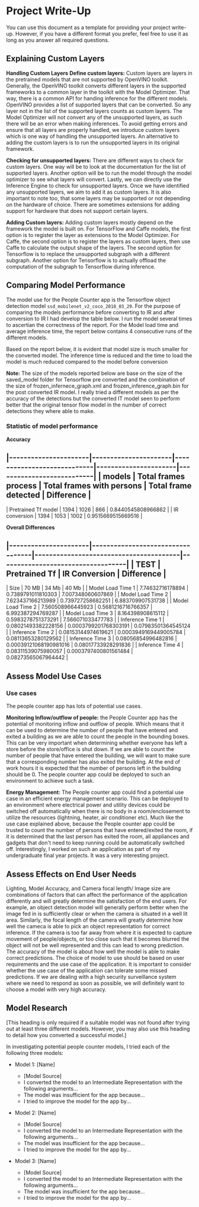# Project Write-Up

You can use this document as a template for providing your project write-up. However, if you
have a different format you prefer, feel free to use it as long as you answer all required
questions.

## Explaining Custom Layers

**Handling Custom Layers**
**Define custom layers:** 
Custom layers are layers in the pretrained models that are not supported by OpenVINO toolkit. Generally, the OpenVINO toolkit converts different layers in the supported frameworks to a common layer in the toolkit with the Model Optimizer. That way, there is a common API for handing inference for the different models. OpenVINO provides a list of supported layers that can be converted. So any layer not in the list of the supported layers counts as custom layers. The Model Optimizer will not convert any of the unsupported layers, as such there will be an error when making inferences. To avoid getting errors and ensure that all layers are properly handled, we introduce custom layers which is one way of handling the unsupported layers. An alternative to adding the custom layers is to run the unsupported layers in its original framework.

**Checking for unsupported layers:**
There are different ways to check for custom layers. One way will be to look at the documentation for the list of supported layers. Another option will be to run the model through the model optimizer to see what layers will convert. Lastly, we can directly use the Inference Engine to check for unsupported layers. Once we have identified any unsupported layers, we aim to add it as custom layers. It is also important to note too, that some layers may be supported or not depending on the hardware of choice. There are sometimes extensions for adding support for hardware that does not support certain layers.

**Adding Custom layers:**
Adding custom layers mostly depend on the framework the model is built on. For TensorFlow and Caffe models, the first option is to register the layer as extensions to the Model Optimizer. For Caffe, the second option is to register the layers as custom layers, then use Caffe to calculate the output shape of the layers. The second option for Tensorflow is to replace the unsupported subgraph with a different subgraph. Another option for Tensorflow is to actually offload the computation of the subgraph to Tensorflow during inference.


## Comparing Model Performance

The model use for the People Counter app is the Tensorflow object detection model `ssd_mobilenet_v2_coco_2018_03_29`. For the purpose of comparing the models performance before converting to IR and after conversion to IR I had develop the table below. I run the model several times to ascertian the correctness of the report. For the Model load time and average inference time, the report below contains 4 consecutive runs of the different models.

Based on the report below, it is evident that model size is much smaller for the converted model. The inference time is reduced and the time to load the model is much reduced compared to the model before conversion

**Note:** The size of the models reported below are base on the size of the saved_model folder for Tensorflow pre converted and the combination of the size of frozen_infernece_graph.xml and frozen_inference_graph.bin for the post converted IR model.
I really tried a different models as per the accuracy of the detections but the converted IT model seen to perform better that the original tensor flow model in the number of correct detections they where able to make.

### Statistic of model performance

**Accuracy**

|----------------------|----------------------|----------------------------|----------------------|---------------------------|
| models               | Total frames process | Total frames with persons  | Total frame detected | Difference                |
 -----------------------------------------------------------------------------------------------------------------------------
| Pretrained Tf model  | 1394                 | 1026                       | 866                  | 0.8440545808966862        |
| IR conversion        | 1394                 | 1053                       | 1002                 | 0.9515669515669516        |

**Overall Differences**

|----------------------|----------------------------------|----------------------------------------|-----------------------------------|
| TEST                 | Pretrained Tf                    | IR Conversion                          | Difference                        |
 --------------------------------------------------------------------------------------------------------------------------------------
| Size                 | 70 MB                            | 34 Mb                                  | 40 Mb                             |
| Model Load Time 1    | 7.74632716178894                 | 0.7389791011810303                     | 7.007348060607869                 |
| Model Load Time 2    | 7.623437166213989                | 0.739727258682251                      | 6.883709907531738                 |
| Model Load Time 2    | 7.560508966445923                | 0.5681216716766357                     | 6.992387294769287                 |
| Model Load Time 3    | 8.164398908615112                | 0.5983278751373291                     | 7.566071033477783                 |
| Inference Time 1     | 0.08021493382228156              | 0.0003799201768303191                  | 0.07983501364545124               |
| Inference Time 2     | 0.08153144974619621              | 0.0003949169449005784                  | 0.08113653280129562               |
| Inference Time 3     | 0.08056854996482816              | 0.00039121068190981016                 | 0.08017733928291836               |
| Inference Time 4     | 0.08311539075980057              | 0.0003797400801561484                  | 0.08273565067964442               |


## Assess Model Use Cases

### Use cases
The people counter app has lots of potential use cases.

**Monitoring Inflow/outflow of people:**
the People Counter app has the potential of monitoring inflow and outflow of people. Which means that it can be used to determine the number of people that have entered and exited a building as we are able to count the people in the bounding boxes. This can be very important when determining whether everyone has left a store before the store/office is shut down. If we are able to count the number of people that have entered the building, we will want to make sure that a corresponding  number has also exited the building. At the end of work hours it is expected that the number of persons left in the building should be 0. The people counter app could be deployed to such an environment to achieve such a task.

**Energy Management:**
The People counter app could find a potential use case in an efficient energy management scenario. This can be deployed to an environment where electrical power and utility devices could be switched off automatically when there is no body in a room/enclosement to utilize the resources (lightning, heater, air conditioner etc). Much like the use case explained above, because the People counter app could be trusted to count the number of persons that have entered/exited the room, if it is  determined that the last person has exited the room, all appliances and gadgets that don't need to keep running could be automatically switched off. Interestingly, I worked on such an application as part of my undergraduate final year projects. It was a very interesting project.

## Assess Effects on End User Needs

Lighting, Model Accuracy, and Camera focal length/ Image size are combinations of factors that can affect the performance of the application differently and will greatly determine the satisfaction of the end users. For example, an object detection model will generally perform better when the image fed in is sufficiently clear or when the camera is situated in a well lit area. Similarly, the focal length of the camera will greatly determine how well the cameca is able to pick an object representation for correct inference. If the camera is too far away from where it is expected to capture movement of people/objects, or too close such that it becomes blurred the object will not be well represented and this can lead to wrong prediction. The accuracy of the model is about how well the model is able to make correct predictions. The choice of model to use should be based on user requirements and the use case of the application. It is important to consider whether the use case of the application can tolerate some missed predictions. If we are dealing with a high security surveillance system where we need to respond as soon as possible, we will definitely want to choose a model with very high accuracy.

## Model Research

[This heading is only required if a suitable model was not found after trying out at least three
different models. However, you may also use this heading to detail how you converted 
a successful model.]

In investigating potential people counter models, I tried each of the following three models:

- Model 1: [Name]
  - [Model Source]
  - I converted the model to an Intermediate Representation with the following arguments...
  - The model was insufficient for the app because...
  - I tried to improve the model for the app by...
  
- Model 2: [Name]
  - [Model Source]
  - I converted the model to an Intermediate Representation with the following arguments...
  - The model was insufficient for the app because...
  - I tried to improve the model for the app by...

- Model 3: [Name]
  - [Model Source]
  - I converted the model to an Intermediate Representation with the following arguments...
  - The model was insufficient for the app because...
  - I tried to improve the model for the app by...
